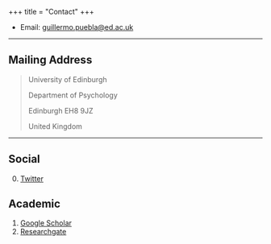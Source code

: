 +++
title = "Contact"
+++

* Email: [guillermo.puebla@ed.ac.uk](guillermo.puebla@ed.ac.uk)
<!-- * Phone: [+91-123123](tel:+91-123123) -->

---

## Mailing Address

> University of Edinburgh
>
> Department of Psychology
>
> Edinburgh EH8 9JZ
>
> United Kingdom

---

## Social

0. [Twitter](https://twitter.com/GuillermoPuebl6)
<!-- 2. [Instagram](https://www.instagram.com/guillermopuebla/) -->

## Academic
1. [Google Scholar](https://scholar.google.co.uk/citations?user=pEKy224AAAAJ&hl=en)
2. [Researchgate](https://www.researchgate.net/profile/Guillermo_Puebla)